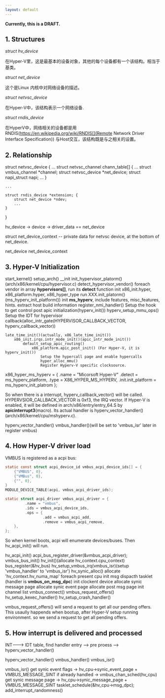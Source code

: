 ```yaml
---
layout: default
---
```


**Currently, this is a DRAFT.**

## 1. Structures

_struct hv_device_ 

在Hyper-V里，这是最基本的设备对象，其他的每个设备都有一个该结构。相当于基类。

_struct net_device_

这个是Linux 内核中对网络设备的描述。

_struct netvsc_device_

在Hyper-V中，该结构表示一个网络设备.

_struct rndis_device_

在HyperV中，网络相关的设备都是用RNDIS(https://en.wikipedia.org/wiki/RNDIS[](Remote Network Driver Interface Specification)) 与Host交互，该结构既是与之相关的设置。

## 2. Relationship

struct netvsc_device {
	...
	struct netvsc_channel chann_table[] {
		...
		struct vmbus_channel *channel;
		struct netvsc_device *net_device;
		struct napi_struct napi;
		...
	}

	...

	struct rndis_device *extension; {
		struct net_device *ndev;
		...
	}

}


hv_device -> device -> driver_data == net_device

struct net_device_context -- private data for netvsc device, at the bottom of net_device.

net_device
net_device_context


## 3. Hyper-V Initialization

start_kernel()
	setup_arch()
		__init init_hypervisor_platorm()	(arch/x86/kernel/cpu/hypervisor.c)
			detect_hypervisor_vendor()
				foreach vendor in array **hypervisors[]**, run its **detect** function
			init x86_init.hyper, x86_platform.hyper, x86_hyper_type
			run XXX.init_platorm() (ms_hyperv_init_platform())
				init **ms_hyperv**, include features, misc_features, hints.
				extract host build information
				register_nmi_handler()
				Setup the hook to get control post apic initialization(hyperv_init())
				hyperv_setup_mmu_ops()
				Setup the IDT for hypervisor callback(alloc_intr_gate(HYPERVISOR_CALLBACK_VECTOR, hyperv_callback_vector))

	late_time_init()(actually, x86_late_time_init())
		x86_init.irqs.intr_mode_init()(apic_intr_mode_init())
			default_setup_apic_routing()
				x86_platform.apic_post_init() (For Hyper-V, it is hyperv_init())
					Setup the hypercall page and enable hypercalls
					hyper_alloc_mmu()
					Register Hyperv-V specific clocksource.


x86_hyper_ms_hyperv = {
	.name = "Micorsoft Hyper-V"
	.detect = ms_hyperv_platform,
	.type = X86_HYPER_MS_HYPERV,
	.init.init_platform = ms_hyperv_init_platrom
};


So when there is a interrupt, hyperv_callback_vector() will be called.  HYPERVSIOR_CALLBACK_VECTOR is 0xf3, the IRQ vector.
If Hyper-V is enabled, it will be defined in arch/x86/entry/entry_64.S by **apicinterrupt3**(macro).
Its actual handler is hyperv_vector_handler()(arch/x86/kernel/cpu/mshyperv.c).

hyperv_vector_handler()
	vmbus_handler()(will be set to 'vmbus_isr' later in register vmbus)


## 4. How Hyper-V driver load

VMBUS is registered as a acpi bus:

```C
static const struct acpi_device_id vmbus_acpi_device_ids[] = {
	{"VMBUS", 0},
	{"VMBus", 0},
	{"", 0},
}
MODULE_DEVICE_TABLE(acpi, vmbus_acpi_driver_ids);

static struct acpi_driver vmbus_acpi_driver = {
         .name = "vmbus",
         .ids = vmbus_acpi_device_ids,
         .ops = {
                 .add = vmbus_acpi_add,
                 .remove = vmbus_acpi_remove,
	},
};
```
So when kernel boots, acpi will enumerate devices/buses. Then hv_acpi_init() will run.

hv_acpi_init()
	acpi_bus_register_driver(&vmbus_acpi_driver);
	vmbus_bus_init()
		hv_init()(allocate hv_context.cpu_context)
		bus_register(&hv_bus)
		hv_setup_vmbus_irq(vmbus_isr)(setup 'vmbus_handler' to 'vmbus_isr')
		hv_synic_alloc()
			allocate 'hv_context.hv_numa_map'
			foreach present cpu
				init msg dispacth tasklet (handler is **vmbus_on_msg_dpc**)
				init clockent device
				allocate synic message page
				allocate synic event page
				allocate post msg page
				init channel list
		vmbus_connect()
		vmbus_request_offers()
		hv_setup_kexec_handler()
		hv_setup_crash_handler()

vmbus_request_offers() will send a  request to get all our pending offers. This usaully happends when bootup,
after Hyper-V setup running environment. so we send a request to get all pending offers.


	

## 5. How interrupt is delivered and processed

INT---> IDT table, find handler entry  --> pre proess --> hyperv_vector_handler()

hyperv_vector_handler()
	vmbus_handler()
		vmbus_isr()

vmbus_isr()
	get synic event flags -> hv_cpu->synic_event_page + VMBUS_MESSAGE_SINT
	if already handled -> vmbus_chan_sched(hv_cpu)
	get synic message page -> hv_cpu->synic_message_page + VMBUS_MESSAGE_SINT
	tasklet_schedule(&hv_cpu->msg_dpc);
	add_interrupt_randomness()
